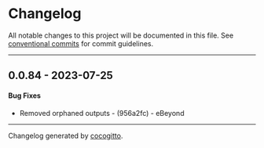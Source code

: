 # Changelog
All notable changes to this project will be documented in this file. See [conventional commits](https://www.conventionalcommits.org/) for commit guidelines.

- - -
## 0.0.84 - 2023-07-25
#### Bug Fixes
- Removed orphaned outputs - (956a2fc) - eBeyond

- - -

Changelog generated by [cocogitto](https://github.com/cocogitto/cocogitto).